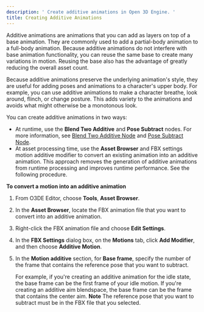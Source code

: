 ```yaml
---
description: ' Create additive animations in Open 3D Engine. '
title: Creating Additive Animations
---
```


Additive animations are animations that you can add as layers on top of a base animation\. They are commonly used to add a partial\-body animation to a full\-body animation\. Because additive animations do not interfere with base animation functionality, you can reuse the same base to create many variations in motion\. Reusing the base also has the advantage of greatly reducing the overall asset count\.

Because additive animations preserve the underlying animation's style, they are useful for adding poses and animations to a character's upper body\. For example, you can use additive animations to make a character breathe, look around, flinch, or change posture\. This adds variety to the animations and avoids what might otherwise be a monotonous look\.

You can create additive animations in two ways:
+ At runtime, use the **Blend Two Additive** and **Pose Subtract** nodes\. For more information, see [Blend Two Additive Node](/docs/user-guide/features/visualization/animation/animation-editor/blending-blendtwoadditive.md) and [Pose Subtract Node](/docs/user-guide/features/visualization/animation/animation-editor/blending-posesubtract.md)\.
+ At asset processing time, use the **Asset Browser** and FBX settings motion additive modifier to convert an existing animation into an additive animation\. This approach removes the generation of additive animations from runtime processing and improves runtime performance\. See the following procedure\.

**To convert a motion into an additive animation**

1. From O3DE Editor, choose **Tools**, **Asset Browser**\.

1. In the **Asset Browser**, locate the FBX animation file that you want to convert into an additive animation\.

1. Right\-click the FBX animation file and choose **Edit Settings**\.

1. In the **FBX Settings** dialog box, on the **Motions** tab, click **Add Modifier**, and then choose **Additive Motion**\.

1. In the **Motion additive** section, for **Base frame**, specify the number of the frame that contains the reference pose that you want to subtract\.

   For example, if you're creating an additive animation for the idle state, the base frame can be the first frame of your idle motion\. If you're creating an additive aim blendspace, the base frame can be the frame that contains the center aim\.
**Note**
The reference pose that you want to subtract must be in the FBX file that you selected\.